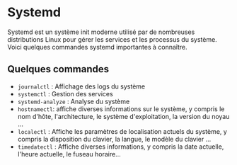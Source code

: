 # Systemd

Systemd est un système init moderne utilisé par de nombreuses distributions Linux pour gérer les services et les processus du système. Voici quelques commandes systemd importantes à connaître.

## Quelques commandes

- `journalctl` : Affichage des logs du système
- `systemctl` : Gestion des services
- `systemd-analyze` : Analyse du système
- `hostnamectl`: affiche diverses informations sur le système, y compris le nom d'hôte, l'architecture, le système d'exploitation, la version du noyau ...
- `localectl` :  Affiche les paramètres de localisation actuels du système, y compris la disposition du clavier, la langue, le modèle du clavier ...
- `timedatectl` : Affiche diverses informations, y compris la date actuelle, l'heure actuelle, le fuseau horaire...

